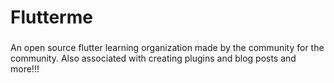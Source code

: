 <h1>Flutterme</h1>

###

<p>
  An open source flutter learning organization made by the community for the community. Also associated with creating plugins and blog posts
  and more!!!
</p>
